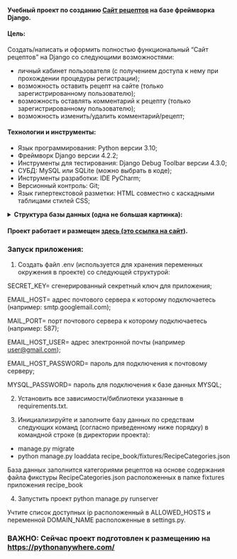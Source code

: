 #### Учебный проект по созданию <a href="https://fedorsannikov1988.pythonanywhere.com/">Сайт рецептов</a> на базе фреймворка Django.

#### Цель:

Создать/написать и оформить полностью функциональный “Сайт рецептов” на Django со следующими возможностями:
- личный кабинет пользователя (с получением доступа к нему при прохождении процедуры регистрации);
- возможность оставить рецепт на сайте (только зарегистрированному пользователю);
- возможность оставлять комментарий к рецепту (только зарегистрированному пользователю);
- возможность изменить/удалить комментарий/рецепт;

#### Технологии и инструменты:

- Язык программирования: Python версии 3.10;
- Фреймворк Django версии 4.2.2;
- Инструменты для тестирования: Django Debug Toolbar версии 4.3.0;
- СУБД: MySQL или SQLite (можно выбрать в коде);
- Инструменты разработки: IDE PyCharm;
- Версионный контроль: Git;
- Язык гипертекстовой разметки: HTML совместно с каскадными таблицами стилей CSS;

<details><summary><strong>Структура базы данных (одна не большая картинка):</strong></summary>

![database_structure](/images_for_design_project_on_github/database_structure.png "database_structure") 

</details>

#### Проект работает и размещен <a href="https://fedorsannikov1988.pythonanywhere.com/">здесь (это ссылка на сайт)</a>.

### Запуск приложения:

1. Создать файл .env (используется для хранения переменных окружения в проекте) со следующей структурой:

SECRET_KEY= сгенерированный секретный ключ для приложения;

EMAIL_HOST= адрес почтового сервера к которому подключаетесь (например: smtp.googlemail.com);

MAIL_PORT= порт почтового сервера к которому подключаетесь (например: 587);

EMAIL_HOST_USER= адрес электронной почты (например user@gmail.com);

EMAIL_HOST_PASSWORD= пароль для подключения к почтовому серверу;

MYSQL_PASSWORD= пароль для подключения к базе данных MYSQL;

2. Установить все зависимости/библиотеки указанные в requirements.txt.

3. Инициализируйте и заполните базу данных по средствам следующих команд (согласно приведенному ниже порядку) в командной строке (в директории проекта):
- manage.py migrate
- python manage.py loaddata recipe_book/fixtures/RecipeCategories.json

База данных заполнится категориями рецептов на основе содержания файла фикстуры RecipeCategories.json расположенных в папке fixtures приложения recipe_book

4. Запустить проект python manage.py runserver

Учтите список доступных ip расположенный в ALLOWED_HOSTS и переменной DOMAIN_NAME расположенные в settings.py.

### ВАЖНО: Сейчас проект подготовлен к размещению на https://pythonanywhere.com/
